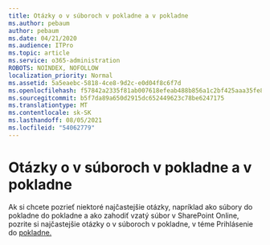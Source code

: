 ```yaml
---
title: Otázky o v súboroch v pokladne a v pokladne
ms.author: pebaum
author: pebaum
ms.date: 04/21/2020
ms.audience: ITPro
ms.topic: article
ms.service: o365-administration
ROBOTS: NOINDEX, NOFOLLOW
localization_priority: Normal
ms.assetid: 5a5eaebc-5818-4ce8-9d2c-e0d04f8c6f7d
ms.openlocfilehash: f57842a2335f81ab007618efeab488b856a1c2bf425aaa35fe8912dcece25c7e
ms.sourcegitcommit: b5f7da89a650d2915dc652449623c78be6247175
ms.translationtype: MT
ms.contentlocale: sk-SK
ms.lasthandoff: 08/05/2021
ms.locfileid: "54062779"
---
```

# <a name="questions-about-check-in-and-out-files"></a>Otázky o v súboroch v pokladne a v pokladne

Ak si chcete pozrieť niektoré najčastejšie otázky, napríklad ako súbory do pokladne do pokladne a ako zahodiť vzatý súbor v SharePoint Online, pozrite si najčastejšie otázky o v súboroch v pokladne, v téme Prihlásenie do [pokladne.](https://go.microsoft.com/fwlink/?linkid=2018786)
  


